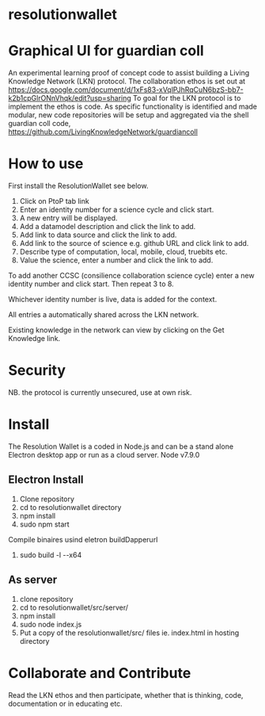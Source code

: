 # resolutionwallet

Graphical UI for guardian coll
==============================

An experimental learning proof of concept code to assist building a Living Knowledge Network (LKN) protocol. The collaboration ethos is set out at https://docs.google.com/document/d/1xFs83-xVqlPJhRqCuN6bzS-bb7-k2b1cpGlrONnVhqk/edit?usp=sharing  To goal for the LKN protocol is to implement the ethos is code.   As specific functionality is identified and made modular, new code repositories will be setup and aggregated via the shell guardian coll code, https://github.com/LivingKnowledgeNetwork/guardiancoll

How to use
==========
First install the ResolutionWallet  see below.

1. Click on PtoP tab link
2. Enter an identity number for a science cycle and click start.
3. A new entry will be displayed.
4. Add a datamodel description and click the link to add.
5. Add link to data source and click the link to add.
6. Add link to the source of science e.g. github URL and click link to add.
7. Describe type of computation, local, mobile, cloud, truebits etc.
8. Value the science, enter a number and click the link to add.

To add another CCSC (consilience collaboration science cycle) enter a new identity number and click start. Then repeat 3 to 8.

Whichever identity number is live, data is added for the context.

All entries a automatically shared across the LKN network.

Existing knowledge in the network can view by clicking on the Get Knowledge link.

Security
========

NB. the protocol is currently unsecured, use at own risk.


Install
=======

The Resolution Wallet is a coded in Node.js and can be a stand alone Electron desktop app or run as a cloud server. Node v7.9.0

Electron Install
----------------

1. Clone repository
2. cd to resolutionwallet directory
3. npm install  
4. sudo npm start

Compile binaires usind eletron buildDapperurl
1. sudo build -l --x64

As server
---------
1. clone repository
2. cd to resolutionwallet/src/server/
3. npm install
4. sudo node index.js
5. Put a copy of the resolutionwallet/src/   files ie. index.html in hosting directory


Collaborate and Contribute
==========================

Read the LKN ethos and then participate, whether that is thinking, code, documentation or in educating etc.
